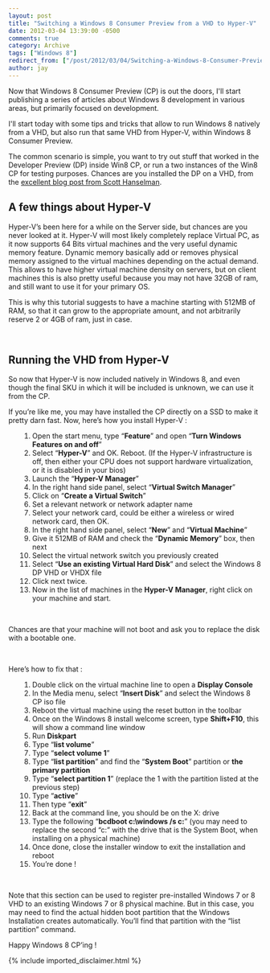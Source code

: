 ```yaml
---
layout: post
title: "Switching a Windows 8 Consumer Preview from a VHD to Hyper-V"
date: 2012-03-04 13:39:00 -0500
comments: true
category: Archive
tags: ["Windows 8"]
redirect_from: ["/post/2012/03/04/Switching-a-Windows-8-Consumer-Preview-from-a-VHD-to-Hyper-V.aspx", "/post/2012/03/04/switching-a-windows-8-consumer-preview-from-a-vhd-to-hyper-v.aspx"]
author: jay
---
```

<!-- more -->
<p>Now that Windows 8 Consumer Preview (CP) is out the doors, I'll start publishing a series of articles about Windows 8 development in various areas, but primarily focused on development.</p>
<p>I'll start today with&nbsp;some tips and tricks that allow to run Windows 8 natively from a VHD, but also run that same VHD from Hyper-V, within Windows 8 Consumer Preview.</p>
<p>The common scenario is simple, you want to try out stuff that worked in the Developer Preview (DP) inside Win8 CP, or run a two instances of the Win8 CP for testing purposes. Chances are you installed the DP on a VHD, from the <a href="http://www.hanselman.com/blog/HowToGuideToInstallingAndBootingWindows8ConsumerPreviewOffAVHDVirtualHardDisk.aspx" target="_blank">excellent blog post from Scott Hanselman</a>.</p>
<h2>A few things about Hyper-V</h2>
<p>Hyper-V&rsquo;s been here for a while on the Server side, but chances are you never looked at it. Hyper-V will most likely completely replace Virtual PC, as it now supports 64 Bits virtual machines and the very useful dynamic memory feature. Dynamic memory basically add or removes physical memory assigned to the virtual machines depending on the actual demand. This allows to have higher virtual machine density on servers, but on client machines this is also pretty useful because you may not have 32GB of ram, and still want to use it for your primary OS.</p>
<p>This is why this tutorial suggests to have a machine starting with 512MB of RAM, so that it can grow to the appropriate amount, and not arbitrarily reserve 2 or 4GB of ram, just in case.</p>
<p>&nbsp;</p>
<h2>Running the VHD from Hyper-V</h2>
<p>So now that Hyper-V is now included natively in Windows 8, and even though the final SKU in which it will be included is unknown, we can use it from the CP.</p>
<p>If you&rsquo;re like me, you may have installed the CP directly on a SSD to make it pretty darn fast. Now, here&rsquo;s how you install Hyper-V :</p>
<ol><ol>
<li>Open the start menu, type &ldquo;<strong>Feature</strong>&rdquo; and open &ldquo;<strong>Turn Windows Features on and off</strong>&rdquo;</li>
<li>Select &ldquo;<strong>Hyper-V</strong>&rdquo; and OK. Reboot. (If the Hyper-V infrastructure is off, then either your CPU does not support hardware virtualization, or it is disabled in your bios)</li>
<li>Launch the &ldquo;<strong>Hyper-V Manager</strong>&rdquo;</li>
<li>In the right hand side panel, select &ldquo;<strong>Virtual Switch Manager</strong>&rdquo;</li>
<li>Click on &ldquo;<strong>Create a Virtual Switch</strong>&rdquo;</li>
<li>Set a relevant network or network adapter name</li>
<li>Select your network card, could be either a wireless or wired network card, then OK.</li>
<li>In the right hand side panel, select &ldquo;<strong>New</strong>&rdquo; and &ldquo;<strong>Virtual Machine</strong>&rdquo;</li>
<li>Give it 512MB of RAM and check the &ldquo;<strong>Dynamic Memory</strong>&rdquo; box, then next</li>
<li>Select the virtual network switch you previously created</li>
<li>Select &ldquo;<strong>Use an existing Virtual Hard Disk</strong>&rdquo; and select the Windows 8 DP VHD or VHDX file</li>
<li>Click next twice.</li>
<li>Now in the list of machines in the <strong>Hyper-V Manager</strong>, right click on your machine and start.</li>
</ol></ol>
<p>&nbsp;</p>
<p>Chances are that your machine will not boot and ask you to replace the disk with a bootable one.</p>
<p>&nbsp;</p>
<p>Here&rsquo;s how to fix that :</p>
<ol><ol>
<li>Double click on the virtual machine line to open a <strong>Display Console</strong></li>
<li>In the Media menu, select &ldquo;<strong>Insert Disk</strong>&rdquo; and select the Windows 8 CP iso file</li>
<li>Reboot the virtual machine using the reset button in the toolbar</li>
<li>Once on the Windows 8 install welcome screen, type <strong>Shift+F10</strong>, this will show a command line window</li>
<li>Run <strong>Diskpart</strong></li>
<li>Type &ldquo;<strong>list volume</strong>&rdquo;</li>
<li>Type &ldquo;<strong>select volume 1</strong>&rdquo;</li>
<li>Type &ldquo;<strong>list partition</strong>&rdquo; and find the &ldquo;<strong>System Boot</strong>&rdquo; partition or <strong>the primary partition</strong></li>
<li>Type &ldquo;<strong>select partition 1</strong>&rdquo; (replace the 1 with the partition listed at the previous step)</li>
<li>Type &ldquo;<strong>active</strong>&rdquo;</li>
<li>Then type &ldquo;<strong>exit</strong>&rdquo;</li>
<li>Back at the command line, you should be on the X: drive</li>
<li>Type the following &ldquo;<strong>bcdboot c:\windows /s c:</strong>&rdquo; (you may need to replace the second &ldquo;c:&rdquo; with the drive that is the System Boot, when installing on a physical machine)</li>
<li>Once done, close the installer window to exit the installation and reboot</li>
<li>You&rsquo;re done !</li>
</ol></ol>
<p>&nbsp;</p>
<p>Note that this section can be used to register pre-installed Windows 7 or 8 VHD to an existing Windows 7 or 8 physical machine. But in this case, you may need to find the actual hidden boot partition that the Windows Installation creates automatically. You&rsquo;ll find that partition with the &ldquo;list partition&rdquo; command.</p>
<p>Happy Windows 8 CP&rsquo;ing !</p>
{% include imported_disclaimer.html %}
